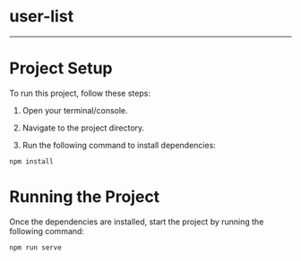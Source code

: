 # user-list
___
# Project Setup
To run this project, follow these steps:

1. Open your terminal/console.

2. Navigate to the project directory.

3. Run the following command to install dependencies:
````
npm install
````
# Running the Project
Once the dependencies are installed, start the project by running the following command:

````
npm run serve
````
